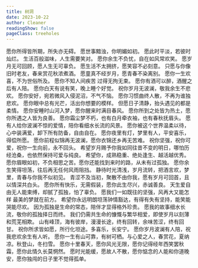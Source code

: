 ```yaml
---
title: 树洞
date: 2023-10-22
author: Cleaner
readingShow: false
pageClass: treeholes
---
```



<el-row class='marginBottom' style='margin-bottom: 5px' :gutter='7'>
<el-col :span='8'>
  <el-card shadow="hover">愿你所得皆所期，所失亦无碍。</el-card>
</el-col>
<el-col :span='8'>
  <el-card shadow="hover">愿世事黯浊，你明媚如初。</el-card>
</el-col>
<el-col :span='8'>
  <el-card shadow="hover">愿此时平淡，若彼时灿烂。</el-card>
</el-col>
</el-row>

<el-row class='marginBottom' style='margin-bottom: 5px' :gutter='7'>
<el-col :span='8'>
  <el-card shadow="hover">生活百般滋味，人生需要笑对。</el-card>
</el-col>
<el-col :span='8'>
  <el-card shadow="hover">愿你余生不负忧，自在如风常欢笑。</el-card>
</el-col>
<el-col :span='8'>
  <el-card shadow="hover">愿岁月无可回顾，愿人生无可辜负。</el-card>
</el-col>
</el-row>

<el-row class='marginBottom' style='margin-bottom: 5px' :gutter='7'>
<el-col :span='8'>
  <el-card shadow="hover">愿生活不太拥挤，愿笑容不必刻意。</el-card>
</el-col>
<el-col :span='8'>
  <el-card shadow="hover">只愿与你像旧时老友，春来赏花秋浓煮酒。</el-card>
</el-col>
<el-col :span='8'>
  <el-card shadow="hover">愿童真不经岁月，愿青春不染离别。</el-card>
</el-col>
</el-row>

<el-row class='marginBottom' style='margin-bottom: 5px' :gutter='7'>
<el-col :span='8'>
  <el-card shadow="hover">愿你一生欢喜，不为世俗所及。</el-card>
</el-col>
<el-col :span='8'>
  <el-card shadow="hover">愿你不知人间疾苦 过得无拘无束。</el-card>
</el-col>
<el-col :span='8'>
  <el-card shadow="hover">愿你有酒可以醉，酒醒之后有人陪。</el-card>
</el-col>
</el-row>

<el-row class='marginBottom' style='margin-bottom: 5px' :gutter='7'>
<el-col :span='8'>
  <el-card shadow="hover">愿你白天有说有笑，晚上睡个好觉。</el-card>
</el-col>
<el-col :span='8'>
  <el-card shadow="hover">祝你岁月无波澜，敬我余生不悲欢。</el-card>
</el-col>
<el-col :span='8'>
  <el-card shadow="hover">愿你安好，宛若微风入侵泥沼，不气不恼。</el-card>
</el-col>
</el-row>

<el-row class='marginBottom' style='margin-bottom: 5px' :gutter='7'>
<el-col :span='8'>
  <el-card shadow="hover">愿你习惯曲终人散，不再为谁独悲欢。</el-card>
</el-col>
<el-col :span='8'>
  <el-card shadow="hover">愿你眼中总有光芒，活出你想要的模样。</el-card>
</el-col>
<el-col :span='8'>
  <el-card shadow="hover">但愿日子清静，抬头遇见的都是柔情。</el-card>
</el-col>
</el-row>


<el-row class='marginBottom' style='margin-bottom: 5px' :gutter='7'>
<el-col :span='8'>
  <el-card shadow="hover">愿你安睡时山河入梦，愿你醒来时满目春风。</el-card>
</el-col>
<el-col :span='8'>
  <el-card shadow="hover">愿你所到之处皆为热土，愿你所遇之人皆为良善。</el-card>
</el-col>
<el-col :span='8'>
  <el-card shadow="hover">愿你霜尘梦不朽，也有白月牵衣袖，也有春秋抚眉头。</el-card>
</el-col>
</el-row>

<el-row class='marginBottom' style='margin-bottom: 5px' :gutter='7'>
<el-col :span='8'>
  <el-card shadow="hover">愿有人给你波澜不惊的爱情，陪你看细水长流的风景。</el-card>
</el-col>
<el-col :span='8'>
  <el-card shadow="hover">愿你被这个世界温柔以待，心中装满爱，卸下所有防备，自由自在。</el-card>
</el-col>
<el-col :span='8'>
  <el-card shadow="hover">愿你夜里有灯，梦里有人，平安喜乐，得偿所愿。</el-card>
</el-col>
</el-row>



<el-row class='marginBottom' style='margin-bottom: 5px' :gutter='7'>
<el-col :span='8'>
  <el-card shadow="hover">愿你前程似锦再无波澜，愿你衣锦还乡再无苦难。</el-card>
</el-col>
<el-col :span='8'>
  <el-card shadow="hover">祝你坚强，祝你可爱，祝你一生向前，永不回头。</el-card>
</el-col>
<el-col :span='8'>
  <el-card shadow="hover">希望岁月赐予你我如同往昔不变的明日，哪怕历经沧桑，也依然保持可爱与纯良。</el-card>
</el-col>
</el-row>

<el-row class='marginBottom' style='margin-bottom: 5px' :gutter='7'>
<el-col :span='8'>
  <el-card shadow="hover">希望你，成熟稳重、绝处逢生、越活越优秀。</el-card>
</el-col>
<el-col :span='8'>
  <el-card shadow="hover">愿你眉眼如初，不负相思之苦。愿你还能找到来时的路，从未有过孤独。</el-card>
</el-col>
<el-col :span='8'>
  <el-card shadow="hover">愿你余生笑得坦荡，往后再无任何风雨阻挡。</el-card>
</el-col>
</el-row>

<el-row class='marginBottom' style='margin-bottom: 5px' :gutter='7'>
<el-col :span='8'>
  <el-card shadow="hover">静待时光清浅，岁月流转，把酒言欢，梦里，青春与你我不似初见。</el-card>
</el-col>
<el-col :span='8'>
  <el-card shadow="hover">青涩不及当初，聚散不由你我，愿有岁月可回首，且以情深共白头。</el-card>
</el-col>
<el-col :span='8'>
  <el-card shadow="hover">愿你所有快乐，无需假装，愿你此生尽兴，赤诚善良。</el-card>
</el-col>
</el-row>



<el-row class='marginBottom' style='margin-bottom: 5px' :gutter='7'>
<el-col :span='8'>
  <el-card shadow="hover">天生爱自由无人能束缚，却腻了孤独，怕了辜负。</el-card>
</el-col>
<el-col :span='8'>
  <el-card shadow="hover">愿我们一如既往的坚强，风再大又能怎样 最美的梦就在前方。</el-card>
</el-col>
<el-col :span='8'>
  <el-card shadow="hover">希望你永远明朗坦荡钟情豁达，有得有失有坚持，能笑能哭能尽欢。</el-card>
</el-col>
</el-row>

<el-row class='marginBottom' style='margin-bottom: 5px' :gutter='7'>
<el-col :span='8'>
  <el-card shadow="hover">因为孤独是生命的常态，陪伴才显得格外珍贵。</el-card>
</el-col>
<el-col :span='8'>
  <el-card shadow="hover">愿我的故事细水长流，敬你的孤独择日而终。</el-card>
</el-col>
<el-col :span='8'>
  <el-card shadow="hover">我们仍需共生命的慷慨与繁华相爱，即使岁月以刻薄和荒芜相欺。</el-card>
</el-col>
</el-row>

<el-row class='marginBottom' style='margin-bottom: 5px' :gutter='7'>
<el-col :span='8'>
  <el-card shadow="hover">山有峰顶，海有彼岸，漫漫长途，终有回转，余味苦涩，终有回甘。</el-card>
</el-col>
<el-col :span='8'>
  <el-card shadow="hover">祝你所求皆如愿，所行化坦途。多喜乐，长安宁。</el-card>
</el-col>
<el-col :span='8'>
  <el-card shadow="hover">愿你岁月波澜有人陪，祝我悲欢余生有人听。</el-card>
</el-col>
</el-row>

<el-row class='marginBottom' style='margin-bottom: 5px' :gutter='7'>
<el-col :span='8'>
  <el-card shadow="hover">愿你一生有山可靠，有树可栖。与心爱之人，春赏花，夏纳凉。秋登山，冬扫雪。</el-card>
</el-col>
<el-col :span='8'>
  <el-card shadow="hover">愿你十里春天，愿你风光无限，愿你记得经年西笑罢秋霜，愿你此情久长莫惘然。</el-card>
</el-col>
</el-row>

<el-row class='marginBottom' style='margin-bottom: 5px' :gutter='7'>
<el-col :span='8'>
  <el-card shadow="hover">愿时光能缓，愿故人不散，愿你惦念的人能和你道晚安，愿你独闯的日子里不觉得孤单。</el-card>
</el-col>
</el-row>


<!-- <el-col :span='8'>
  <el-card shadow="hover">日子还不是照旧，自斟自饮自消受。</el-card>
</el-col> -->

<style>
  .marginBottom {
    margin-bottom: 5px
  }
  /* 卡片 */
  .el-card__body {
    background-color: #f1efe2
  }
</style>
